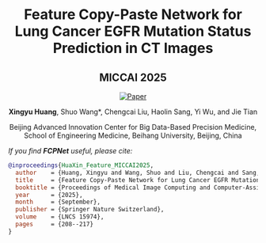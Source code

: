 
<div align="center">

# **Feature Copy-Paste Network for Lung Cancer EGFR Mutation Status Prediction in CT Images**  
## MICCAI 2025

[![Paper](https://img.shields.io/badge/Paper-Springer%20LNCS-blue)](https://link.springer.com/chapter/10.1007/978-3-032-05182-0_21)

**Xingyu Huang**, Shuo Wang*, Chengcai Liu, Haolin Sang, Yi Wu, and Jie Tian  

Beijing Advanced Innovation Center for Big Data-Based Precision Medicine, 
School of Engineering Medicine, Beihang University, Beijing, China

</div>



*If you find **FCPNet** useful, please cite:*

```bibtex
@inproceedings{HuaXin_Feature_MICCAI2025,
  author    = {Huang, Xingyu and Wang, Shuo and Liu, Chengcai and Sang, Haolin and Wu, Yi and Tian, Jie},
  title     = {Feature Copy-Paste Network for Lung Cancer EGFR Mutation Status Prediction in CT Images},
  booktitle = {Proceedings of Medical Image Computing and Computer-Assisted Intervention (MICCAI)},
  year      = {2025},
  month     = {September},
  publisher = {Springer Nature Switzerland},
  volume    = {LNCS 15974},
  pages     = {208--217}
}
```
